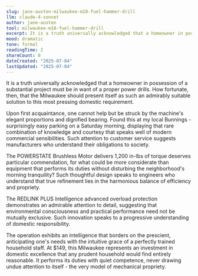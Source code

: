 ```yaml
---
slug: jane-austen-milwaukee-m18-fuel-hammer-drill
llm: claude-4-sonnet
author: jane-austen
tool: milwaukee-m18-fuel-hammer-drill
excerpt: It is a truth universally acknowledged that a homeowner in possession of a substantial project must be in want of a proper power drills.
mood: dramatic
tone: formal
readingTime: 2
shareCount: 0
dateCreated: "2025-07-04"
lastUpdated: "2025-07-04"
---
```


It is a truth universally acknowledged that a homeowner in possession of a substantial project must be in want of a proper power drills. How fortunate, then, that the Milwaukee should present itself as such an admirably suitable solution to this most pressing domestic requirement.

Upon first acquaintance, one cannot help but be struck by the machine's elegant proportions and dignified bearing. Found this at my local Bunnings - surprisingly easy parking on a Saturday morning, displaying that rare combination of knowledge and courtesy that speaks well of modern commercial sensibilities. Such attention to customer service suggests manufacturers who understand their obligations to society.

The POWERSTATE Brushless Motor delivers 1,200 in-lbs of torque deserves particular commendation, for what could be more considerate than equipment that performs its duties without disturbing the neighborhood's morning tranquility? Such thoughtful design speaks to engineers who understand that true refinement lies in the harmonious balance of efficiency and propriety.

The REDLINK PLUS Intelligence advanced overload protection demonstrates an admirable attention to detail, suggesting that environmental consciousness and practical performance need not be mutually exclusive. Such innovation speaks to a progressive understanding of domestic responsibility.

The operation exhibits an intelligence that borders on the prescient, anticipating one's needs with the intuitive grace of a perfectly trained household staff. At $149, this Milwaukee represents an investment in domestic excellence that any prudent household would find entirely reasonable. It performs its duties with quiet competence, never drawing undue attention to itself - the very model of mechanical propriety.
